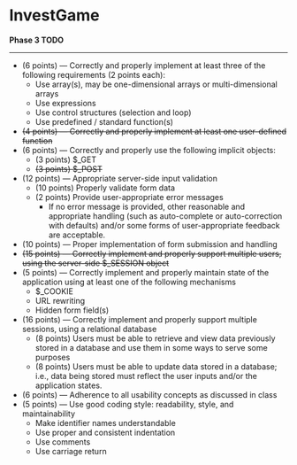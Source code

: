 # InvestGame


__Phase 3 TODO__

---

- (6 points) — Correctly and properly implement at least three of the following requirements (2 points each):
   - Use array(s), may be one-dimensional arrays or multi-dimensional arrays
   - Use expressions
   - Use control structures (selection and loop)
   - Use predefined / standard function(s)
- ~~(4 points) — Correctly and properly implement at least one user-defined function~~
- (6 points) — Correctly and properly use the following implicit objects:
   - (3 points) $_GET
   - ~~(3 points) $_POST~~
- (12 points) — Appropriate server-side input validation
   - (10 points) Properly validate form data
   - (2 points) Provide user-appropriate error messages
      - If no error message is provided, other reasonable and appropriate handling (such as auto-complete or auto-correction with defaults) and/or some forms of user-appropriate feedback are acceptable.
- (10 points) — Proper implementation of form submission and handling
- ~~(15 points) — Correctly implement and properly support multiple users, using the server-side $_SESSION object~~
- (5 points) — Correctly implement and properly maintain state of the application using at least one of the following mechanisms
   - $_COOKIE
   - URL rewriting
   - Hidden form field(s)
- (16 points) — Correctly implement and properly support multiple sessions, using a relational database
   - (8 points) Users must be able to retrieve and view data previously stored in a database and use them in some ways to serve some purposes
   - (8 points) Users must be able to update data stored in a database; i.e., data being stored must reflect the user inputs and/or the application states.
- (6 points) — Adherence to all usability concepts as discussed in class
- (5 points) — Use good coding style: readability, style, and maintainability
   - Make identifier names understandable
   - Use proper and consistent indentation
   - Use comments
   - Use carriage return


